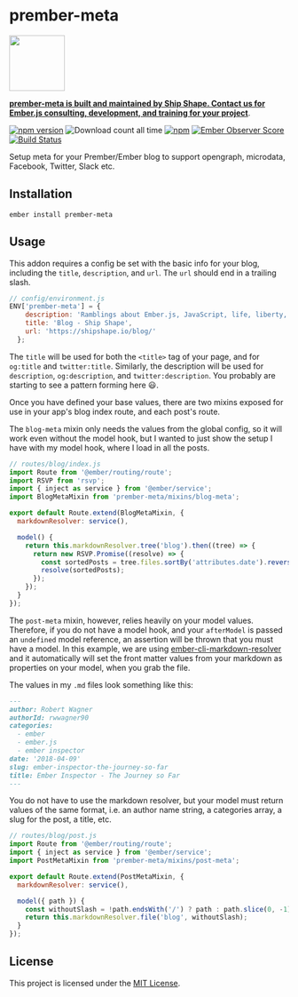 prember-meta
==============================================================================

<a href="https://shipshape.io/"><img src="http://i.imgur.com/KVqNjgO.png" width="100" height="100"/></a>

**[prember-meta is built and maintained by Ship Shape. Contact us for Ember.js consulting, development, and training for your project](https://shipshape.io/ember-consulting)**.

[![npm version](https://badge.fury.io/js/prember-meta.svg)](http://badge.fury.io/js/prember-meta)
![Download count all time](https://img.shields.io/npm/dt/prember-meta.svg)
[![npm](https://img.shields.io/npm/dm/prember-meta.svg)]()
[![Ember Observer Score](http://emberobserver.com/badges/prember-meta.svg)](http://emberobserver.com/addons/prember-meta)
[![Build Status](https://travis-ci.org/shipshapecode/prember-meta.svg)](https://travis-ci.org/shipshapecode/prember-meta)

Setup meta for your Prember/Ember blog to support opengraph, microdata, Facebook, Twitter, Slack etc.

Installation
------------------------------------------------------------------------------

```
ember install prember-meta
```


Usage
------------------------------------------------------------------------------
This addon requires a config be set with the basic info for your blog, including the `title`,
`description`, and `url`. The `url` should end in a trailing slash.

```js
// config/environment.js
ENV['prember-meta'] = {
    description: 'Ramblings about Ember.js, JavaScript, life, liberty, and the pursuit of happiness.',
    title: 'Blog - Ship Shape',
    url: 'https://shipshape.io/blog/'
  };
```

The `title` will be used for both the `<title>` tag of your page, and for `og:title` and `twitter:title`. Similarly, the description will be used for `description`, `og:description`, and `twitter:description`. You probably are starting to see
a pattern forming here :smiley:.

Once you have defined your base values, there are two mixins exposed for use in your app's blog index route, and each post's route.

The `blog-meta` mixin only needs the values from the global config, so it will work even without the model hook,
but I wanted to just show the setup I have with my model hook, where I load in all the posts.

```js
// routes/blog/index.js
import Route from '@ember/routing/route';
import RSVP from 'rsvp';
import { inject as service } from '@ember/service';
import BlogMetaMixin from 'prember-meta/mixins/blog-meta';

export default Route.extend(BlogMetaMixin, {
  markdownResolver: service(),

  model() {
    return this.markdownResolver.tree('blog').then((tree) => {
      return new RSVP.Promise((resolve) => {
        const sortedPosts = tree.files.sortBy('attributes.date').reverse();
        resolve(sortedPosts);
      });
    });
  }
});
```

The `post-meta` mixin, however, relies heavily on your model values. Therefore, if you do not have a model hook, and 
your `afterModel` is passed an `undefined` model reference, an assertion will be thrown that you must have a model. 
In this example, we are using [ember-cli-markdown-resolver](https://github.com/willviles/ember-cli-markdown-resolver)
and it automatically will set the front matter values from your markdown as properties on your model, when you grab the file.

The values in my `.md` files look something like this:

```md
---
author: Robert Wagner
authorId: rwwagner90
categories: 
  - ember
  - ember.js
  - ember inspector
date: '2018-04-09'
slug: ember-inspector-the-journey-so-far
title: Ember Inspector - The Journey so Far
---
```

You do not have to use the markdown resolver, but your model must return values of the same format, i.e. an author 
name string, a categories array, a slug for the post, a title, etc.

```js
// routes/blog/post.js
import Route from '@ember/routing/route';
import { inject as service } from '@ember/service';
import PostMetaMixin from 'prember-meta/mixins/post-meta';

export default Route.extend(PostMetaMixin, {
  markdownResolver: service(),

  model({ path }) {
    const withoutSlash = !path.endsWith('/') ? path : path.slice(0, -1);
    return this.markdownResolver.file('blog', withoutSlash);
  }
});
```


License
------------------------------------------------------------------------------

This project is licensed under the [MIT License](LICENSE.md).
